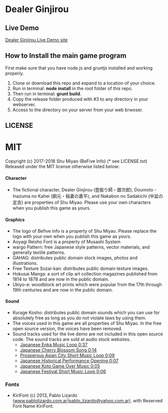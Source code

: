 # Dealer Ginjirou

## Live Demo

[Dealer Ginjirou Live Demo site](http://play.befive.info/dealer-ginjirou/)

## How to Install the main game program

First make sure that you have node.js and gruntjs installed and working properly.

1. Clone or download this repo and expand to a location of your choice.
2. Run in terminal: **node install** in the root folder of this repo.
3. Then run in terminal: **grunt build**.
4. Copy the release folder produced with #3 to any directory in your webserver.
5. Access to the directory on your server from your web brwoser.

## LICENSE

# MIT

Copyright (c) 2017-2018 Shu Miyao (BeFive Info) (* see LICENSE.txt)
Released under the MIT license otherwise listed below:

#### Character
- The fictional character, Dealer Ginjirou (壺振り師・銀次郎), Doumoto - Inazuma no Kahei (胴元・稲妻の嘉平), and Nakabon no Sadakichi (中盆の定吉) are properties of Shu Miyao. Please use your own characters when you publish this game as yours.

#### Graphics
- The logo of Befive info is a property of Shu Miyao. Please replace the logo with your own when you publish this game as yours.
- Aoyagi Reisho Font is a property of Musashi System
- wargo Pattern: free Japanese style patterns, vector materials, and generally textile patterns.
- GAHAG: distributes public domain stock images, photos and illustrations.
- Free Texture Sozai-kan: distributes public domain texture images.
- Hokusai Manga: a sort of clip art collection magazines published from 1814 to 1878 and are now in the public domain.
- Ukiyo-e: woodblock art prints which were popular from the 17th through 19th centuries and are now in the public domain.

#### Sound
- Kurage Kosho: distributes public domain sounds which you can use for absolutely free as long as you do not violate laws by using them.
- The voices used in this game are all properties of Shu Miyao. In the free open source version, the voices have been removed.
- Sound tracks used for the live demo are not included in this open source code. The sound tracks are sold at audio stock websites.
   - [Japanese Enka Music Loop 0:37](https://123rf.com/audio_78635422_an-abstract-music-loop-imitating-japanese-enka-music.html)
   - [Japanese Cherry Blossom Song 0:14](https://www.pond5.com/stock-music/82165331/sakura.html)
   - [Prosperous Asian City Short Music Loop 0:09](https://123rf.com/audio_78635427_music-describing-a-busy-japanese-city-with-koto-and-taiko-drums.html)
   - [Japanese Historical Performance Opening 0:07](https://123rf.com/audio_78635425_percussions-for-letting-audiences-know-that-there-is-a-performance-beginning-now.html)
   - [Japanese Koto Game Over Music 0:05](https://123rf.com/audio_78635424_game-over-music-in-the-ancient-japanese-style-with-japanese-koto-please-be-advised-that-the-bpm-is-n.html)
   - [Japanese Festival Short Music Loop 0:06](https://www.pond5.com/stock-music/82165339/japanese-festival-loop-music.html)

### Fonts
- KiriFont (c) 2013, Pablo Lizardo (<www.pablolizardo.com.ar|pablo_lizardo@yahoo.com.ar>),
with Reserved Font Name KiriFont.
